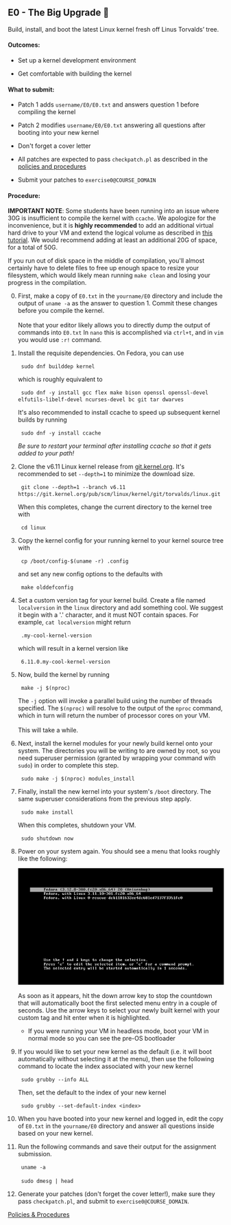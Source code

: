 ## E0 - The Big Upgrade 🎢

Build, install, and boot the latest Linux kernel fresh off Linus Torvalds’ tree.

#### Outcomes:

* Set up a kernel development environment

* Get comfortable with building the kernel

#### What to submit:

* Patch 1 adds `username/E0/E0.txt` and answers question 1 before compiling the kernel

* Patch 2 modifies `username/E0/E0.txt` answering all questions after booting into your new kernel

* Don't forget a cover letter

* All patches are expected to pass `checkpatch.pl` as described in the [policies and procedures](../procedures.md)

* Submit your patches to `exercise0@COURSE_DOMAIN`

#### Procedure:

**IMPORTANT NOTE**: Some students have been running into an issue where 30G is insufficient
to compile the kernel with `ccache`. We apologize for the inconvenience, but it is **highly recommended** to add an additional
virtual hard drive to your VM and extend the logical volume as described in
[this tutorial](https://fedoramagazine.org/add-storage-to-your-fedora-system-with-lvm/).
We would recommend adding at least an additional 20G of space, for a total of 50G.

If you run out of disk space in the middle of compilation, you'll almost certainly have to
delete files to free up enough space to resize your filesystem, which would likely
mean running `make clean` and losing your progress in the compilation.

0. First, make a copy of `E0.txt` in the `yourname/E0` directory and include the output of `uname -a` as the answer to question 1. Commit these changes before you compile the kernel.
<br><br>
Note that your editor likely allows you to directly dump the output of commands into `E0.txt`
In `nano` this is accomplished via `ctrl+t`, and in `vim` you would use `:r!` command.

0. Install the requisite dependencies. On Fedora, you can use

        sudo dnf builddep kernel

    which is roughly equivalent to

        sudo dnf -y install gcc flex make bison openssl openssl-devel elfutils-libelf-devel ncurses-devel bc git tar dwarves

    It's also recommended to install ccache to speed up subsequent kernel builds
by running

        sudo dnf -y install ccache
    *Be sure to restart your terminal after installing ccache
so that it gets added to your path!*

0. Clone the v6.11 Linux kernel release from [git.kernel.org](https://git.kernel.org/pub/scm/linux/kernel/git/torvalds/linux.git).
It's recommended to set `--depth=1` to minimize the download size.

        git clone --depth=1 --branch v6.11 https://git.kernel.org/pub/scm/linux/kernel/git/torvalds/linux.git

    When this completes, change the current directory to the kernel tree with

        cd linux

0. Copy the kernel config for your running kernel to your kernel source tree with

        cp /boot/config-$(uname -r) .config

    and set any new config options to the defaults with

        make olddefconfig

0. Set a custom version tag for your kernel build.
Create a file named `localversion` in the `linux` directory and add something cool.
We suggest it begin with a '.' character, and it must NOT contain spaces.
For example, `cat localversion` might return

        .my-cool-kernel-version

    which will result in a kernel version like

        6.11.0.my-cool-kernel-version

0. Now, build the kernel by running

        make -j $(nproc)

    The `-j` option will invoke a parallel build using the number of threads specified.
The `$(nproc)` will resolve to the output of the `nproc` command,
which in turn will return the number of processor cores on your VM.
<br><br>
This will take a while.

0. Next, install the kernel modules for your newly build kernel onto your system.
The directories you will be writing to are owned by root,
so you need superuser permission (granted by wrapping your command with `sudo`)
in order to complete this step.

        sudo make -j $(nproc) modules_install

0. Finally, install the new kernel into your system's `/boot` directory. The same superuser considerations from the previous step apply.

        sudo make install

    When this completes, shutdown your VM.

        sudo shutdown now

0. Power on your system again. You should see a menu that looks roughly like the following:

	<img alt="grub bootloader image from https://jfearn.fedorapeople.org/fdocs/en-US/Documentation/0.1/html/Fedora_Multiboot_Guide/GRUB-runtime.html" src="/images/grub_menu.png"></img>

    As soon as it appears, hit the down arrow key to stop the countdown that will automatically boot the first selected menu entry in a couple of seconds.
Use the arrow keys to select your newly built kernel with your custom tag and hit enter when it is highlighted.

    * If you were running your VM in headless mode, boot your VM in normal mode so you can see the pre-OS bootloader


0. If you would like to set your new kernel as the default (i.e. it will boot automatically without selecting it at the menu), then use the following command to locate the index associated with your new kernel

        sudo grubby --info ALL

    Then, set the default to the index of your new kernel

        sudo grubby --set-default-index <index>

0. When you have booted into your new kernel and logged in, edit the copy of `E0.txt`
in the `yourname/E0` directory and answer all questions inside based on your new kernel.

0. Run the following commands and save their output for the assignment submission.

        uname -a

        sudo dmesg | head

0. Generate your patches (don't forget the cover letter!), make sure they pass
`checkpatch.pl`, and submit to `exercise0@COURSE_DOMAIN`.

[Policies & Procedures](../procedures.md)
